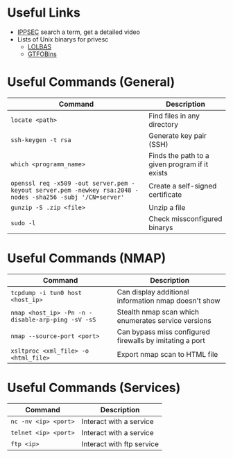 # Useful Links
* [IPPSEC](https://ippsec.rocks/?#) search a term, get a detailed video
* Lists of Unix binarys for privesc
	* [LOLBAS](https://lolbas-project.github.io/#/) 
	* [GTFOBins](https://gtfobins.github.io/)

# Useful Commands (General)
| **Command**                                                                                               | **Description**                                |
| --------------------------------------------------------------------------------------------------------- | ---------------------------------------------- |
| `locate <path>`                                                                                           | Find files in any directory                    |
| `ssh-keygen -t rsa`                                                                                       | Generate key pair (SSH)                        |
| `which <programm_name>`                                                                                   | Finds the path to a given program if it exists |
| `openssl req -x509 -out server.pem -keyout server.pem -newkey rsa:2048 -nodes -sha256 -subj '/CN=server'` | Create a self-signed certificate               |
| `gunzip -S .zip <file>`                                                                                   | Unzip a file                                   |
| `sudo -l`                                                                                                 | Check missconfigured binarys                                               |

# Useful Commands (NMAP)
| Command                                            | Description                                              |
| -------------------------------------------------- | -------------------------------------------------------- |
| `tcpdump -i tun0 host <host_ip>`                   | Can display additional information nmap doesn't show     |
| `nmap <host_ip> -Pn -n -disable-arp-ping -sV -sS ` | Stealth nmap scan which enumerates service versions      |
| `nmap --source-port <port>`                        | Can bypass miss configured firewalls by imitating a port |
| `xsltproc <xml_file> -o <html_file>`               | Export nmap scan to HTML file                            |

# Useful Commands (Services)
| Command              | Description             |
| -------------------- | ----------------------- |
| `nc -nv <ip> <port>` | Interact with a service |
| `telnet <ip> <port>` | Interact with a service |
| `ftp <ip>`           | Interact with ftp service   | 


